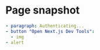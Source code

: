 # Page snapshot

```yaml
- paragraph: Authenticating...
- button "Open Next.js Dev Tools":
  - img
- alert
```